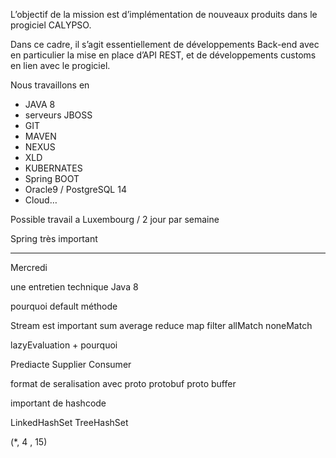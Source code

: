 L’objectif de la mission est d’implémentation de nouveaux produits dans le progiciel CALYPSO.

Dans ce cadre, il s’agit essentiellement de développements Back-end avec en particulier la mise en place d’API REST, et de développements customs en lien avec le progiciel.

Nous travaillons en 
- JAVA 8
- serveurs JBOSS 
- GIT
- MAVEN
- NEXUS
- XLD
- KUBERNATES
- Spring BOOT
- Oracle9 / PostgreSQL 14
- Cloud…

Possible travail  a Luxembourg / 2 jour par semaine

Spring très important

---

Mercredi

une entretien technique
Java 8

pourquoi default méthode

Stream est important
sum
average
reduce
map
filter
allMatch
noneMatch

lazyEvaluation + pourquoi

Prediacte
Supplier
Consumer

format de seralisation avec proto
protobuf
proto buffer

important de hashcode

LinkedHashSet
TreeHashSet

(\*, 4 , 15)